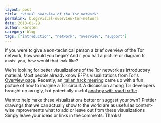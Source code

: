 ```yaml
---
layout: post
title: "Visual overview of the Tor network"
permalink: blog/visual-overview-tor-network
date: 2013-01-28
author: karsten
category: blog
tags: ["introduction", "network", "overview", "support"]
---
```


If you were to give a non-technical person a brief overview of the Tor network, how would you begin? And if you had a picture or diagram to assist you, how would that look like?

We're looking for better visualizations of the Tor network as introductory material. Most people already know EFF's visualizations from [Tor's Overview page](https://www.torproject.org/about/overview.html.en#thesolution). Recently, an [Italian hack meeting](https://lists.torproject.org/pipermail/tor-talk/2013-January/027105.html) came up with a fun picture of how to imagine a Tor circuit. A discussion among Tor developers brought up an ugly, but potentially useful [analogy with road traffic](https://people.torproject.org/~karsten/tor-network-road-traffic.jpg).

Want to help make these visualizations better or suggest your own? Prettier drawings that we can actually show to the world are as useful as content-wise improvements what to add or leave out from these visualizations. Simply leave your ideas or links in the comments. Thanks!

